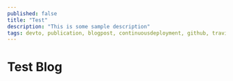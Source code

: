 ```yaml
---
published: false
title: "Test"
description: "This is some sample description"
tags: devto, publication, blogpost, continuousdeployment, github, travis
---
```


# Test Blog